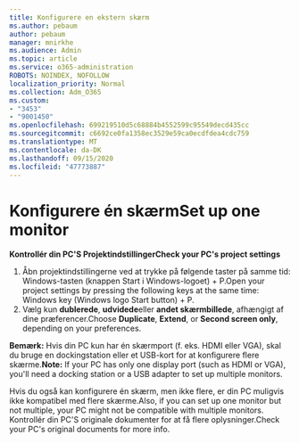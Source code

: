 ```yaml
---
title: Konfigurere en ekstern skærm
ms.author: pebaum
author: pebaum
manager: mnirkhe
ms.audience: Admin
ms.topic: article
ms.service: o365-administration
ROBOTS: NOINDEX, NOFOLLOW
localization_priority: Normal
ms.collection: Adm_O365
ms.custom:
- "3453"
- "9001450"
ms.openlocfilehash: 699219510d5c68884b4552599c95549decd435cc
ms.sourcegitcommit: c6692ce0fa1358ec3529e59ca0ecdfdea4cdc759
ms.translationtype: MT
ms.contentlocale: da-DK
ms.lasthandoff: 09/15/2020
ms.locfileid: "47773887"
---
```

# <a name="set-up-one-monitor"></a><span data-ttu-id="b54ff-102">Konfigurere én skærm</span><span class="sxs-lookup"><span data-stu-id="b54ff-102">Set up one monitor</span></span>

<span data-ttu-id="b54ff-103">**Kontrollér din PC'S Projektindstillinger**</span><span class="sxs-lookup"><span data-stu-id="b54ff-103">**Check your PC's project settings**</span></span>

1. <span data-ttu-id="b54ff-104">Åbn projektindstillingerne ved at trykke på følgende taster på samme tid: Windows-tasten (knappen Start i Windows-logoet) + P.</span><span class="sxs-lookup"><span data-stu-id="b54ff-104">Open your project settings by pressing the following keys at the same time: Windows key (Windows logo Start button) + P.</span></span>
2. <span data-ttu-id="b54ff-105">Vælg kun **dublerede**, **udvidede**eller **andet skærmbillede**, afhængigt af dine præferencer.</span><span class="sxs-lookup"><span data-stu-id="b54ff-105">Choose **Duplicate**, **Extend**, or **Second screen only**, depending on your preferences.</span></span>

<span data-ttu-id="b54ff-106">**Bemærk:** Hvis din PC kun har én skærmport (f. eks. HDMI eller VGA), skal du bruge en dockingstation eller et USB-kort for at konfigurere flere skærme.</span><span class="sxs-lookup"><span data-stu-id="b54ff-106">**Note:** If your PC has only one display port (such as HDMI or VGA), you'll need a docking station or a USB adapter to set up multiple monitors.</span></span>

<span data-ttu-id="b54ff-107">Hvis du også kan konfigurere én skærm, men ikke flere, er din PC muligvis ikke kompatibel med flere skærme.</span><span class="sxs-lookup"><span data-stu-id="b54ff-107">Also, if you can set up one monitor but not multiple, your PC might not be compatible with multiple monitors.</span></span> <span data-ttu-id="b54ff-108">Kontrollér din PC'S originale dokumenter for at få flere oplysninger.</span><span class="sxs-lookup"><span data-stu-id="b54ff-108">Check your PC's original documents for more info.</span></span>
